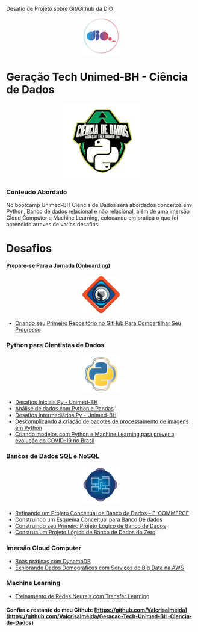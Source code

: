 Desafio de Projeto sobre Git/Github da DIO
<div align="center">
<img alt="Logo DIO" title="DIO" width="100px" src="https://github.com/Valcrisalmeida/Geracao-Tech-Unimed-BH-Ciencia-de-Dados/blob/main/logos/BootCamp%20DIO.webp">
</div>

# Geração Tech Unimed-BH - Ciência de Dados

<div align="center">
<img alt="Logo Geracao Tech Unimed BH" title="Geracao Tech Unimed BH" width="200px" src="https://github.com/Valcrisalmeida/Geracao-Tech-Unimed-BH-Ciencia-de-Dados/blob/main/logos/Ciencias%20de%20Dados%20-%20UNIMED%20-%20BH.png">
</div>

### Conteudo Abordado

No bootcamp Unimed-BH Ciência de Dados será abordados conceitos em Python, Banco de dados relacional e não relacional, além de uma imersão Cloud Computer e Machine Learning, colocando em pratica o que foi aprendido atraves de varios desafios.

# Desafios

#### Prepare-se Para a Jornada (Onboarding)
<div align="center">
<img alt="Logo GITHUB" title="GitHub" width="100px" src="https://github.com/Valcrisalmeida/Geracao-Tech-Unimed-BH-Ciencia-de-Dados/blob/main/logos/Github.webp">
</div>

-   [Criando seu Primeiro Repositório no GitHub Para Compartilhar Seu Progresso](https://github.com/Valcrisalmeida/Geracao-Tech-Unimed-BH-Ciencia-de-Dados)

### Python para Cientistas de Dados
<div align="center">
<img alt="Logo Python" title="Python" width="100px" src="https://github.com/Valcrisalmeida/Geracao-Tech-Unimed-BH-Ciencia-de-Dados/blob/main/logos/Python.webp">
</div>

-   [Desafios Iniciais Py - Unimed-BH]()
-   [Análise de dados com Python e Pandas](https://github.com/Valcrisalmeida/Geracao-Tech-Unimed-BH-Ciencia-de-Dados/blob/main/Python%20para%20Ciencia%20de%20Dados/An%C3%A1lise%20de%20dados%20com%20Python%20e%20Pandas/Analise%20de%20dados%20com%20Pandas.ipynb)
-   [Desafios Intermediários Py - Unimed-BH]()
-   [Descomplicando a criação de pacotes de processamento de imagens em Python](https://github.com/Valcrisalmeida/Geracao-Tech-Unimed-BH-Ciencia-de-Dados/tree/main/Python%20para%20Ciencia%20de%20Dados/Descomplicando%20a%20cria%C3%A7%C3%A3o%20de%20pacotes%20de%20processamento%20de%20imagens%20em%20Python)
-   [Criando modelos com Python e Machine Learning para prever a evolução do COVID-19 no Brasil](https://github.com/Valcrisalmeida/Geracao-Tech-Unimed-BH-Ciencia-de-Dados/blob/main/Python%20para%20Ciencia%20de%20Dados/Criando%20modelos%20com%20Python%20e%20Machine%20Learning%20para%20prever%20a%20evolu%C3%A7%C3%A3o%20do%20COVID-19%20no%20Brasil/Analise%20COVID-19.ipynb)

### Bancos de Dados SQL e NoSQL

<div align="center">
<img alt="Logo Esquema DB" title="Esquema DB" width="100px" src="https://github.com/Valcrisalmeida/Geracao-Tech-Unimed-BH-Ciencia-de-Dados/blob/main/logos/Esquema%20DB.webp">
</div>

-   [Refinando um Projeto Conceitual de Banco de Dados – E-COMMERCE](https://github.com/Valcrisalmeida/Geracao-Tech-Unimed-BH-Ciencia-de-Dados/tree/main/Banco%20de%20Dados%20SQL%20e%20NoSQL/Projeto%201%20-%20Construindo%20um%20Esquema%20Conceitual%20para%20BD%20%20E-Commerce)
-   [Construindo um Esquema Conceitual para Banco De dados](https://github.com/Valcrisalmeida/Geracao-Tech-Unimed-BH-Ciencia-de-Dados/tree/main/Banco%20de%20Dados%20SQL%20e%20NoSQL/Projeto%202%20-%20Constuindo%20um%20Esquema%20Conceitual%20para%20%20BD%20Oficina)
-   [Construindo seu Primeiro Projeto Lógico de Banco de Dados](https://github.com/Valcrisalmeida/Geracao-Tech-Unimed-BH-Ciencia-de-Dados/tree/main/Banco%20de%20Dados%20SQL%20e%20NoSQL/Projeto%203%20-%20Constuinto%20seu%20Primeiro%20Projeto%20Logico%20de%20BD%20%20E-Commerce)
-   [Construa um Projeto Lógico de Banco de Dados do Zero](https://github.com/Valcrisalmeida/Geracao-Tech-Unimed-BH-Ciencia-de-Dados/tree/main/Banco%20de%20Dados%20SQL%20e%20NoSQL/Projeto%204%20-%20Construa%20um%20Projeto%20Logico%20de%20BD%20do%20Zero%20%20Oficina)

### Imersão Cloud Computer

-   [Boas práticas com DynamoDB]()
-   [Explorando Dados Demográficos com Serviços de Big Data na AWS]()

### Machine Learning

-   [Treinamento de Redes Neurais com Transfer Learning]()

#### Confira o restante do meu Github: [https://github.com/Valcrisalmeida](https://github.com/Valcrisalmeida/Geracao-Tech-Unimed-BH-Ciencia-de-Dados)
